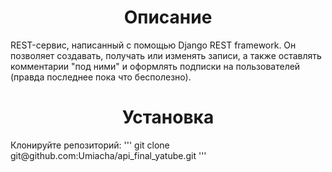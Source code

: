 <h1 align="center"><b>Описание</b></h1>
REST-сервис, написанный с помощью Django REST framework. Он позволяет создавать, получать или изменять записи, а также оставлять комментарии "под ними" и оформлять подписки на пользователей (правда последнее пока что бесполезно).
<h1 align="center"><b>Установка</b></h1>
Клонируйте репозиторий:
'''
git clone git@github.com:Umiacha/api_final_yatube.git
'''
